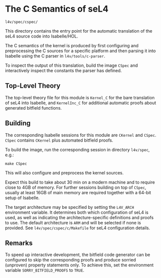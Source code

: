 <!--
     Copyright 2020, Data61, CSIRO (ABN 41 687 119 230)

     SPDX-License-Identifier: BSD-2-Clause
-->

The C Semantics of seL4
=======================

    l4v/spec/cspec/

This directory contains the entry point for the automatic translation of
the seL4 source code into Isabelle/HOL.

The C semantics of the kernel is produced by first configuring and
preprocessing the C sources for a specific platform and then parsing it into
Isabelle using the C parser in `l4v/tools/c-parser`.

To inspect the output of this translation, build the image `CSpec` and
interactively inspect the constants the parser has defined.


Top-Level Theory
----------------

The top-level theory file for this module is `Kernel_C` for the bare
translation of seL4 into Isabelle, and `KernelInc_C` for additional automatic
proofs about generated bitfield functions.


Building
--------

The corresponding Isabelle sessions for this module are `CKernel` and `CSpec`.
`CSpec` contains `CKernel` plus automated bitfield proofs.

To build the image, run the corresponding session in directory `l4v/spec`,
e.g.:

    make CSpec

This will also configure and preprocess the kernel sources.

Expect this build to take about 30 min on a modern machine and to require
close to 4GB of memory. For further sessions building on top of `CSpec`,
usually at least 16GB of main memory are required together with a 64-bit setup
of Isabelle.

The target architecture may be specified by setting the `L4V_ARCH` environment
variable. It determines both which configuration of seL4 is used, as well as
indicating the architecture-specific definitions and proofs to use. The default
architecture is `ARM` and will be selected if none is provided. See
`l4v/spec/cspec/c/Makefile` for seL4 configuration details.


Remarks
-------

To speed up interactive development, the bitfield code generator can be
configured to skip the corresponding proofs and produce sorried
(unproven) property statements only. To achieve this, set the
environment variable `SORRY_BITFIELD_PROOFS` to `TRUE`.

